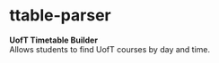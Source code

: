 ttable-parser
=====================================

<strong> UofT Timetable Builder </strong>
</br>
Allows students to find UofT courses by day and time.
